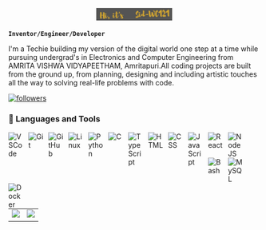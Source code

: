 <p align="center"><a href="https://Sid-WC121.github.io" target="_blank"><img width="30%"  alt="Hi it's Sid-WC121" src="./rdme-header.jpg" /></a></p

**`Inventor/Engineer/Developer`**

I'm a Techie building my version of the digital world one step at a time while pursuing undergrad's in Electronics and Computer Engineering from AMRITA VISHWA VIDYAPEETHAM, Amritapuri.All coding projects are built from the ground up, from planning, designing and including artistic touches all the way to solving real-life problems with code.

   <p align="left">
      <a href="https://github.com/Sid-WC121?tab=followers">
         <img alt="followers" title="Follow me on Github" src="https://custom-icon-badges.demolab.com/github/followers/Sid-WC121?color=236ad3&labelColor=1155ba&style=for-the-badge&logo=person-add&label=Follow&logoColor=white"/></a>
   </p>
   
### 🧰 Languages and Tools

<img align="left" alt="VSCode" width="30px" style="padding-right:10px;" src="https://cdn.jsdelivr.net/gh/devicons/devicon/icons/vscode/vscode-original.svg"/>
<img align="left" alt="Git" width="30px" style="padding-right:10px;" src="https://cdn.jsdelivr.net/gh/devicons/devicon/icons/git/git-original.svg" />
<img align="left" alt="GitHub" width="30px" style="padding-right:10px;" src="https://cdn.jsdelivr.net/gh/devicons/devicon/icons/github/github-original.svg" />
<img align="left" alt="Linux" width="30px" style="padding-right:10px;" src="https://cdn.jsdelivr.net/gh/devicons/devicon/icons/linux/linux-original.svg" />
<img align="left" alt="Python" width="30px" style="padding-right:10px;" src="https://cdn.jsdelivr.net/gh/devicons/devicon/icons/python/python-original.svg" />
<img align="left" alt="C" width="30px" style="padding-right:10px;" src="https://cdn.jsdelivr.net/gh/devicons/devicon/icons/c/c-line.svg" />
<img align="left" alt="TypeScript" width="30px" style="padding-right:10px;" src="https://cdn.jsdelivr.net/gh/devicons/devicon/icons/typescript/typescript-plain.svg" />
<img align="left" alt="HTML" width="30px" style="padding-right:10px;" src="https://cdn.jsdelivr.net/gh/devicons/devicon/icons/html5/html5-plain.svg" />
<img align="left" alt="CSS" width="30px" style="padding-right:10px;" src="https://cdn.jsdelivr.net/gh/devicons/devicon/icons/css3/css3-plain.svg" />
<img align="left" alt="JavaScript" width="30px" style="padding-right:10px;" src="https://cdn.jsdelivr.net/gh/devicons/devicon/icons/javascript/javascript-plain.svg" />
<img align="left" alt="React" width="30px" style="padding-right:10px;" src="https://cdn.jsdelivr.net/gh/devicons/devicon/icons/react/react-original.svg" />
<img align="left" alt="NodeJS" width="30px" style="padding-right:10px;" src="https://cdn.jsdelivr.net/gh/devicons/devicon/icons/nodejs/nodejs-original.svg" />
<img align="left" alt="Bash" width="30px" style="padding-right:10px;" src="https://cdn.jsdelivr.net/gh/devicons/devicon/icons/bash/bash-original.svg" />
<img align="left" alt="MySQL" width="30px" style="padding-right:10px;"
src="https://cdn.jsdelivr.net/gh/devicons/devicon/icons/mysql/mysql-original-wordmark.svg" />
<img align="left" alt="Docker" width="30px" style="padding-right:10px;" 
src="https://cdn.jsdelivr.net/gh/devicons/devicon/icons/docker/docker-original.svg" />
<br />

#
<table>
  <tr>
    <td>
      <img src="https://github-readme-stats.vercel.app/api?username=Sid-WC121&count_private=true&show_icons=true&theme=radical" />
    </td>
    <td>
      <img src="https://github-readme-stats.vercel.app/api/top-langs/?username=Sid-WC121&layout=compact&theme=radical" />
    </td>
  </tr>
</table>


<!---
Sid-WC121/Sid-WC121 is a ✨ special ✨ repository because its `README.md` (this file) appears on your GitHub profile.
You can click the Preview link to take a look at your changes.
--->

